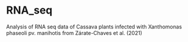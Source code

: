 # RNA_seq
Analysis of RNA seq data of Cassava plants infected with Xanthomonas phaseoli pv. manihotis from Zárate-Chaves et al. (2021)
